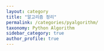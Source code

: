 ```yaml
---
layout: category
title: "알고리즘 정리"
permalink: /categories/pyalgorithm/
taxonomy: Python Algorithm
sidebar_category: true
author_profile: true
---
```

